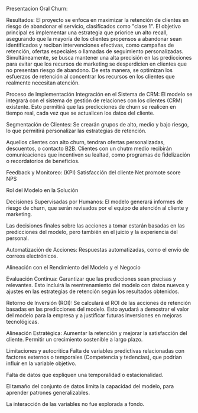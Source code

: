 Presentacion Oral Churn:





Resultados:
El proyecto se enfoca en maximizar la retención de clientes en riesgo de abandonar el servicio, clasificados como "clase 1". 
El objetivo principal es implementar una estrategia que priorice un alto recall, asegurando que la mayoría de los clientes propensos a abandonar sean identificados y reciban intervenciones efectivas, como campañas de retención, ofertas especiales o llamadas de seguimiento personalizadas.
Simultáneamente, se busca mantener una alta precisión en las predicciones para evitar que los recursos de marketing se desperdicien en clientes que no presentan riesgo de abandono. De esta manera, se optimizan los esfuerzos de retención al concentrar los recursos en los clientes que realmente necesitan atención.

Proceso de Implementación
Integración en el Sistema de CRM:
El modelo se integrará con el sistema de gestión de relaciones con los clientes (CRM) existente. Esto permitirá que las predicciones de churn se realicen en tiempo real, cada vez que se actualicen los datos del cliente.
 
Segmentación de Clientes:
Se crearán grupos de alto, medio y bajo riesgo, lo que permitirá personalizar las estrategias de retención.

Aquellos clientes con alto churn, tendran ofertas personalizadas, descuentos, o contacto B2B. 
Clientes con un chutm medio recibirán comunicaciones que incentiven su lealtad, como programas de fidelización o recordatorios de beneficios.
 
Feedback y Monitoreo:
 (KPI)
 Satisfacción del cliente
 Net promote score NPS
 
Rol del Modelo en la Solución
 
   Decisiones Supervisadas por Humanos:
       El modelo generará informes de riesgo de churn, que serán revisados por el equipo de atención al cliente y marketing. 
       
Las decisiones finales sobre las acciones a tomar estarán basadas en las predicciones del modelo, pero también en el juicio y la experiencia del personal.
 
   Automatización de Acciones:
   Respuestas automatizadas, como el envío de correos electrónicos.
 
Alineación con el Rendimiento del Modelo y el Negocio

Evaluación Continua:
Garantizar que las predicciones sean precisas y relevantes. Esto incluirá la reentrenamiento del modelo con datos nuevos y ajustes en las estrategias de retención según los resultados obtenidos.
 
Retorno de Inversión (ROI):
Se calculará el ROI de las acciones de retención basadas en las predicciones del modelo. Esto ayudará a demostrar el valor del modelo para la empresa y a justificar futuras inversiones en mejoras tecnológicas.
 
Alineación Estratégica: 
Aumentar la retención y mejorar la satisfacción del cliente. 
Permitir un crecimiento sostenible a largo plazo.

Limitaciones y autocritica
Falta de variables predictivas relacionadas con factores externos o temporales (Competencia y tedencias), que podrian influir en la variable objetivo.

Falta de datos que expliquen una temporalidad o estacionalidad.

El tamaño del conjunto de datos limita la capacidad del modelo, para aprender patrones generalizables.

La interacción de las variables no fue explorada a fondo. 




 




